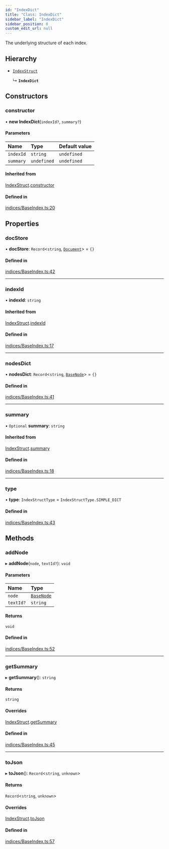 ```yaml
---
id: "IndexDict"
title: "Class: IndexDict"
sidebar_label: "IndexDict"
sidebar_position: 0
custom_edit_url: null
---
```


The underlying structure of each index.

## Hierarchy

- [`IndexStruct`](IndexStruct.md)

  ↳ **`IndexDict`**

## Constructors

### constructor

• **new IndexDict**(`indexId?`, `summary?`)

#### Parameters

| Name | Type | Default value |
| :------ | :------ | :------ |
| `indexId` | `string` | `undefined` |
| `summary` | `undefined` | `undefined` |

#### Inherited from

[IndexStruct](IndexStruct.md).[constructor](IndexStruct.md#constructor)

#### Defined in

[indices/BaseIndex.ts:20](https://github.com/run-llama/LlamaIndexTS/blob/9fa6d4a/packages/core/src/indices/BaseIndex.ts#L20)

## Properties

### docStore

• **docStore**: `Record`<`string`, [`Document`](Document.md)\> = `{}`

#### Defined in

[indices/BaseIndex.ts:42](https://github.com/run-llama/LlamaIndexTS/blob/9fa6d4a/packages/core/src/indices/BaseIndex.ts#L42)

___

### indexId

• **indexId**: `string`

#### Inherited from

[IndexStruct](IndexStruct.md).[indexId](IndexStruct.md#indexid)

#### Defined in

[indices/BaseIndex.ts:17](https://github.com/run-llama/LlamaIndexTS/blob/9fa6d4a/packages/core/src/indices/BaseIndex.ts#L17)

___

### nodesDict

• **nodesDict**: `Record`<`string`, [`BaseNode`](BaseNode.md)\> = `{}`

#### Defined in

[indices/BaseIndex.ts:41](https://github.com/run-llama/LlamaIndexTS/blob/9fa6d4a/packages/core/src/indices/BaseIndex.ts#L41)

___

### summary

• `Optional` **summary**: `string`

#### Inherited from

[IndexStruct](IndexStruct.md).[summary](IndexStruct.md#summary)

#### Defined in

[indices/BaseIndex.ts:18](https://github.com/run-llama/LlamaIndexTS/blob/9fa6d4a/packages/core/src/indices/BaseIndex.ts#L18)

___

### type

• **type**: `IndexStructType` = `IndexStructType.SIMPLE_DICT`

#### Defined in

[indices/BaseIndex.ts:43](https://github.com/run-llama/LlamaIndexTS/blob/9fa6d4a/packages/core/src/indices/BaseIndex.ts#L43)

## Methods

### addNode

▸ **addNode**(`node`, `textId?`): `void`

#### Parameters

| Name | Type |
| :------ | :------ |
| `node` | [`BaseNode`](BaseNode.md) |
| `textId?` | `string` |

#### Returns

`void`

#### Defined in

[indices/BaseIndex.ts:52](https://github.com/run-llama/LlamaIndexTS/blob/9fa6d4a/packages/core/src/indices/BaseIndex.ts#L52)

___

### getSummary

▸ **getSummary**(): `string`

#### Returns

`string`

#### Overrides

[IndexStruct](IndexStruct.md).[getSummary](IndexStruct.md#getsummary)

#### Defined in

[indices/BaseIndex.ts:45](https://github.com/run-llama/LlamaIndexTS/blob/9fa6d4a/packages/core/src/indices/BaseIndex.ts#L45)

___

### toJson

▸ **toJson**(): `Record`<`string`, `unknown`\>

#### Returns

`Record`<`string`, `unknown`\>

#### Overrides

[IndexStruct](IndexStruct.md).[toJson](IndexStruct.md#tojson)

#### Defined in

[indices/BaseIndex.ts:57](https://github.com/run-llama/LlamaIndexTS/blob/9fa6d4a/packages/core/src/indices/BaseIndex.ts#L57)

